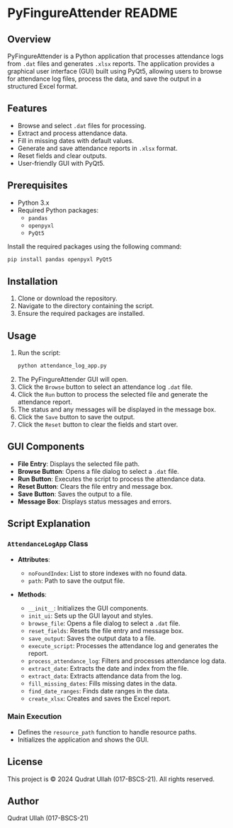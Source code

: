 # PyFingureAttender README

## Overview

PyFingureAttender is a Python application that processes attendance logs from `.dat` files and generates `.xlsx` reports. The application provides a graphical user interface (GUI) built using PyQt5, allowing users to browse for attendance log files, process the data, and save the output in a structured Excel format.

## Features

- Browse and select `.dat` files for processing.
- Extract and process attendance data.
- Fill in missing dates with default values.
- Generate and save attendance reports in `.xlsx` format.
- Reset fields and clear outputs.
- User-friendly GUI with PyQt5.

## Prerequisites

- Python 3.x
- Required Python packages:
  - `pandas`
  - `openpyxl`
  - `PyQt5`

Install the required packages using the following command:
```bash
pip install pandas openpyxl PyQt5
```

## Installation

1. Clone or download the repository.
2. Navigate to the directory containing the script.
3. Ensure the required packages are installed.

## Usage

1. Run the script:
   ```bash
   python attendance_log_app.py
   ```
2. The PyFingureAttender GUI will open.
3. Click the `Browse` button to select an attendance log `.dat` file.
4. Click the `Run` button to process the selected file and generate the attendance report.
5. The status and any messages will be displayed in the message box.
6. Click the `Save` button to save the output.
7. Click the `Reset` button to clear the fields and start over.

## GUI Components

- **File Entry**: Displays the selected file path.
- **Browse Button**: Opens a file dialog to select a `.dat` file.
- **Run Button**: Executes the script to process the attendance data.
- **Reset Button**: Clears the file entry and message box.
- **Save Button**: Saves the output to a file.
- **Message Box**: Displays status messages and errors.

## Script Explanation

### `AttendanceLogApp` Class

- **Attributes**:
  - `noFoundIndex`: List to store indexes with no found data.
  - `path`: Path to save the output file.

- **Methods**:
  - `__init__`: Initializes the GUI components.
  - `init_ui`: Sets up the GUI layout and styles.
  - `browse_file`: Opens a file dialog to select a `.dat` file.
  - `reset_fields`: Resets the file entry and message box.
  - `save_output`: Saves the output data to a file.
  - `execute_script`: Processes the attendance log and generates the report.
  - `process_attendance_log`: Filters and processes attendance log data.
  - `extract_date`: Extracts the date and index from the file.
  - `extract_data`: Extracts attendance data from the log.
  - `fill_missing_dates`: Fills missing dates in the data.
  - `find_date_ranges`: Finds date ranges in the data.
  - `create_xlsx`: Creates and saves the Excel report.

### Main Execution

- Defines the `resource_path` function to handle resource paths.
- Initializes the application and shows the GUI.

## License

This project is © 2024 Qudrat Ullah (017-BSCS-21). All rights reserved.

## Author

Qudrat Ullah (017-BSCS-21)